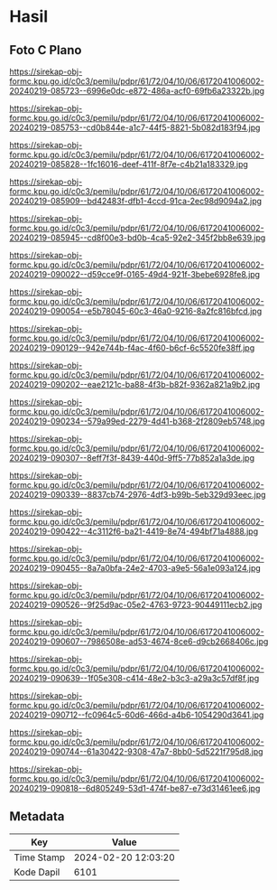 # Hasil

## Foto C Plano

https://sirekap-obj-formc.kpu.go.id/c0c3/pemilu/pdpr/61/72/04/10/06/6172041006002-20240219-085723--6996e0dc-e872-486a-acf0-69fb6a23322b.jpg

https://sirekap-obj-formc.kpu.go.id/c0c3/pemilu/pdpr/61/72/04/10/06/6172041006002-20240219-085753--cd0b844e-a1c7-44f5-8821-5b082d183f94.jpg

https://sirekap-obj-formc.kpu.go.id/c0c3/pemilu/pdpr/61/72/04/10/06/6172041006002-20240219-085828--1fc16016-deef-411f-8f7e-c4b21a183329.jpg

https://sirekap-obj-formc.kpu.go.id/c0c3/pemilu/pdpr/61/72/04/10/06/6172041006002-20240219-085909--bd42483f-dfb1-4ccd-91ca-2ec98d9094a2.jpg

https://sirekap-obj-formc.kpu.go.id/c0c3/pemilu/pdpr/61/72/04/10/06/6172041006002-20240219-085945--cd8f00e3-bd0b-4ca5-92e2-345f2bb8e639.jpg

https://sirekap-obj-formc.kpu.go.id/c0c3/pemilu/pdpr/61/72/04/10/06/6172041006002-20240219-090022--d59cce9f-0165-49d4-921f-3bebe6928fe8.jpg

https://sirekap-obj-formc.kpu.go.id/c0c3/pemilu/pdpr/61/72/04/10/06/6172041006002-20240219-090054--e5b78045-60c3-46a0-9216-8a2fc816bfcd.jpg

https://sirekap-obj-formc.kpu.go.id/c0c3/pemilu/pdpr/61/72/04/10/06/6172041006002-20240219-090129--942e744b-f4ac-4f60-b6cf-6c5520fe38ff.jpg

https://sirekap-obj-formc.kpu.go.id/c0c3/pemilu/pdpr/61/72/04/10/06/6172041006002-20240219-090202--eae2121c-ba88-4f3b-b82f-9362a821a9b2.jpg

https://sirekap-obj-formc.kpu.go.id/c0c3/pemilu/pdpr/61/72/04/10/06/6172041006002-20240219-090234--579a99ed-2279-4d41-b368-2f2809eb5748.jpg

https://sirekap-obj-formc.kpu.go.id/c0c3/pemilu/pdpr/61/72/04/10/06/6172041006002-20240219-090307--8eff7f3f-8439-440d-9ff5-77b852a1a3de.jpg

https://sirekap-obj-formc.kpu.go.id/c0c3/pemilu/pdpr/61/72/04/10/06/6172041006002-20240219-090339--8837cb74-2976-4df3-b99b-5eb329d93eec.jpg

https://sirekap-obj-formc.kpu.go.id/c0c3/pemilu/pdpr/61/72/04/10/06/6172041006002-20240219-090422--4c3112f6-ba21-4419-8e74-494bf71a4888.jpg

https://sirekap-obj-formc.kpu.go.id/c0c3/pemilu/pdpr/61/72/04/10/06/6172041006002-20240219-090455--8a7a0bfa-24e2-4703-a9e5-56a1e093a124.jpg

https://sirekap-obj-formc.kpu.go.id/c0c3/pemilu/pdpr/61/72/04/10/06/6172041006002-20240219-090526--9f25d9ac-05e2-4763-9723-90449111ecb2.jpg

https://sirekap-obj-formc.kpu.go.id/c0c3/pemilu/pdpr/61/72/04/10/06/6172041006002-20240219-090607--7986508e-ad53-4674-8ce6-d9cb2668406c.jpg

https://sirekap-obj-formc.kpu.go.id/c0c3/pemilu/pdpr/61/72/04/10/06/6172041006002-20240219-090639--1f05e308-c414-48e2-b3c3-a29a3c57df8f.jpg

https://sirekap-obj-formc.kpu.go.id/c0c3/pemilu/pdpr/61/72/04/10/06/6172041006002-20240219-090712--fc0964c5-60d6-466d-a4b6-1054290d3641.jpg

https://sirekap-obj-formc.kpu.go.id/c0c3/pemilu/pdpr/61/72/04/10/06/6172041006002-20240219-090744--61a30422-9308-47a7-8bb0-5d5221f795d8.jpg

https://sirekap-obj-formc.kpu.go.id/c0c3/pemilu/pdpr/61/72/04/10/06/6172041006002-20240219-090818--6d805249-53d1-474f-be87-e73d31461ee6.jpg


## Metadata

| Key        | Value               |
| ---------- | ------------------- |
| Time Stamp | 2024-02-20 12:03:20 |
| Kode Dapil | 6101                |



